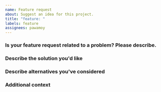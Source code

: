 ```yaml
---
name: Feature request
about: Suggest an idea for this project.
title: "feature: "
labels: feature
assignees: pawamoy
---
```


### Is your feature request related to a problem? Please describe.
<!-- A clear and concise description of what the problem is. Ex. I'm always frustrated when [...]. -->

### Describe the solution you'd like
<!-- A clear and concise description of what you want to happen. -->

### Describe alternatives you've considered
<!-- A clear and concise description of any alternative solutions or features you've considered. -->

### Additional context
<!-- Add any other context or snapshots about the feature request here. -->

